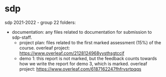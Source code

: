 # sdp
sdp 2021-2022 - group 22
folders:
  - documentation: any files related to documentation for submission to sdp-staff.
    - project plan: files related to the first marked assessment (15%) of the course. overleaf project: https://www.overleaf.com/2128124968yysthsgtccjf
    - demo 1: this report is not marked, but the feedback counts towards how we write the report for demo 3, which is marked. overleaf project: https://www.overleaf.com/6187162247fhfrvsrtpqqs
